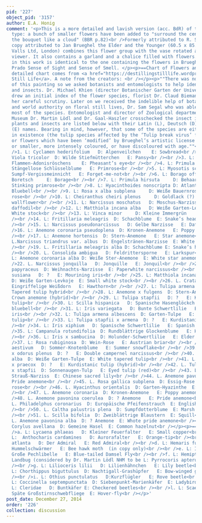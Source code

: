 ```yaml
---
pid: '227'
object_pid: '3157'
author: E.A. Honig
comment: '<p>This is a more detailed and lavish version (acc. BdR) of the Madrid/Hague
  type: a bunch of smaller flowers have been added to "surround the central part of
  the bouquet like a cloud" (BBR p.82)<br />Formerly attributed to R. Savery<br />A
  copy attributed to Jan Brueghel the Elder and the Younger (60.5 x 85.6 cm, Rafael
  Valls Ltd, London) combines this flower group with the vase rotated away from the
  viewer. It also contains a garland and a chalice filled with flowers.<br />The vase
  in this work is identical to the one containing the flowers in Brueghel and Rubens''s
  Prado Sense of Sight and Sense of Smell. </p><p>==Chart of Flowers and Insects==</p><p>This
  detailed chart comes from <a href="https://destillingstilllife.wordpress.com/index/">De-Stilling
  Still Life</a>. A note from the creators: <br /></p><p>""There was no existing inventory
  of this painting so we asked botanists and entomologists to help identify the plants
  and insects. Dr. Michael Khien (director Botanischer Garten der Universität Wien)
  drew an initial index of the flower species, florist Dr. Claud Biemans also gave
  her careful scrutiny. Later on we received the indelible help of botanist, art historian
  and world authority on floral still lives, Dr. Sam Segal who was able to determine
  most of the species. Entomologist and director of Zoological department of the Naturhistorisches
  Museum Dr. Martin Lödl and Dr. Gaal-Haszler crosschecked the insect inventory.The
  plants and insects are listed below with their Latin (L), Deutsch (D) and English
  (E) names. Bearing in mind, however, that some of the species are either no longer
  in existence (the tulip species affected by the ‘Tulip break virus’ for instance)
  or flowers which have been ‘modified’ by Brueghel’s artistic license to be bigger
  or smaller, more intensely coloured, or have discoloured with age.""<br /></p><p>===Flowers===<br
  />1. L: Cyclamen hederifolium   D: Alpenveilchen    E: Sowbread<br /><br />2. L:
  Viola tricolor  D: Wilde Stiefmütterchen   E: Pansy<br /><br />3. L: Adonis flammea  D:
  Flammen-Adonisröschens    E: Pheasant’s eye<br /><br />4. L: Primula vulgaris alba     D:
  Stängellose Schlüsselblume   E: Primrose<br /><br />5. L: Myosotis scorpioides     D:
  Sumpf-Vergissmeinnicht   E: Forget-me-not<br /><br />6. L: Borago officinalis     D:
  Boretsch     E: Borage<br /><br />7. L: Primula hirsuta     D: Behaarte Primel   E:
  Stinking primrose<br /><br />8. L: Hyacinthoides nonscripta D: Atlantische Hasenglöckchen  E:
  Bluebell<br /><br />9. L: Rosa x alba subplena     D: Weiße Bauernrose    E: White
  rose<br /><br />10. L: Cheiranthus cheiri plenus     D: Goldlack (?)   E: Double
  wallflower<br /><br />11. L: Narcissus moschatus   D: Moschus-Narzisse   E: Musk
  daffodil<br /><br />12. L: Matthiola incana alba   D: Weiße Garten-Levkoje   E:
  White stock<br /><br />13. L: Vinca minor     D: Kleine Immergrün     E: Periwinkle<br
  /><br />14. L: Fritillaria meleagris  D: Schachblume  E: Snake’s head fritillary<br
  /><br />15. L: Narcissus pseudonarcissus   D: Gelbe Narzisse   E: Daffodil<br /><br
  />16. L: Anemone coronaria pseudoplena  D: Kronen-Anemone   E: Poppy anemone<br
  /><br />17. L: Anemone hortensis  D: Stern-Anemone   E: Star anemone<br /><br />18.
  L.Narcissus triandrus var. albus  D: Engelstränen-Narzisse  E: White angel’s tears<br
  /><br />19. L. Fritillaria meleagris alba D: Schachblume E: Snake’s head fritillary<br
  /><br />20. L. Consolida ambigua   D: Feldrittersporne   E: Larkspur<br /><br />21.
  L: Anemone coronaria alba D: Weiße Ster-Anemone  E: White star anemone<br /><br
  />22. L. Narcissus jonquilla   D: Jonquille   E: Jonquil<br /><br />23. L. Narcissus
  papyraceus  D: Weihnachts-Narzisse  E: Paperwhite narcissus<br /><br />24. L. Iris
  susiana   D: ?   E: Mourining iris<br /><br />25. L: Matthiola incana parva alba
  D: Weiße Garten-Levkoje  E: Small white stock<br /><br />26. L. Crataegus monogyna  D:
  Eingriffelige Weißdorn   E: Hawthorn<br /><br />27. L: Tulipa armena x t. praecox  D:Garten-Tulpe   E:
  Tapered tulip hybrid<br /><br />28. L: Anemone x fulgens  D: Stern-Anemone (Hybride)   E:
  Crown anemone (hybrid)<br /><br />29. L: Tulipa stapfii   D: ?   E: Kurdistanic
  tulip<br /><br />30. L: Scilla hispanica   D: Spanische Hasenglöckch   E: Spanish
  bluebell<br /><br />31. L: Iris variegata   D: Bunte Schwertlilie   E: Variegated
  iris<br /><br />32. L: Tulipa armena albescens  D: Garten-Tulpe   E: White tapered
  tulip<br /><br />33. L: Tulipa stapfii x armena  D: ?   E: Kurdistanic tulip (hybrid)<br
  /><br />34. L: Iris xiphium   D: Spanische Schwertlilie   E: Spanish iris<br /><br
  />35. L: Campanula rotundifolia  D: Rundblättrige Glockenblume   E: Harebell<br
  /><br />36. L: Iris x sambucina  D: Holunder-Schwertlilie   E: Elder iris<br /><br
  />37. L: Rosa rubiginosa  D: Wein-Rose   E: Austrian briar<br /><br />38. L: Leucojum
  aestivum   D: Sommer-Knotenblume   E: Summer snowflake<br /><br />39. L: Narcissus
  x odorus plenus  D: ?   E: Double campernel narcissus<br /><br />40. L. Tulipa armena
  alba  D: Weiße Garten-Tulpe  E: White tapered tulip<br /><br />41. L. Tulipa stapfii
  x praecox  D: ?   E: Kurdistanic tulip (hybrid)<br /><br />42. L. Tulipa agenensis
  x stapfii  D: Sonnenaugen-Tulp   E: Eyed tulip (red)<br /><br />43. L. Tazetta narcissus  D:
  Strauß-Narziss  E: Chinese sacred lily<br /><br />44. L. Anemone pavonina  D: ?  E:
  Pride anemone<br /><br />45. L. Rosa gallica subplena  D: Essig-Rose  E: French
  rose<br /><br />46. L. Hyacinthus orientalis  D: Garten-Hyazinthe  E: Hyacinth<br
  /><br />47. L. Anemone coronaria  D: Kronen-Anemone   E: Poppy anemone<br /><br
  />48. L. Anemone pavonina coerulea  D: ? Anemone   E: Pride anemone<br /><br />49.
  L. Philadelphus coronarius  D: Europäische Pfeifenstrauch  E: English dogwood<br
  /><br />50. L. Caltha palustris plena  D: Sumpfdotterblume  E: Marsh marigold<br
  /><br />51. L. Scilla bifolia  D: Zweiblättrige Blaustern  E: Squill<br /><br />52.
  L. Anemone pavonina alba  D: ? Anemone  E: Whote pride anemone<br /><br />53. L.
  Corylus avellana  D: Gemeine Hasel  E: Common hazelnut<br /></p><p>===Insects===<br
  />a. L: Lycaena phlaeas   D: Kleiner Feuerfalter   E: Small copper<br /><br />b.
  L:  Anthocharis cardamines   D: Aurorafalter   E: Orange-tip<br /><br />c. L: Vanessa
  atlanta   D: Der Admiral   E: Red Admiral<br /><br />d. L: Hemaris fuciformis  D:
  Hummelschwärmer   E: Bee hawk moth  (in copy only)<br /><br />e. L: Ischnura elegans   D:
  Große Pechlibelle   E: Blue-tailed Damsel Fly<br /><br />f. L: Hemiptera   D: Schnabelkerfe   E:
  Landbug (considered by Dr. Martin Lödl NHM to be L: Pyrrocoris apterus E: Firebug)<br
  /><br />g. L: Lilioceris lilii   D: Lilienhähnchen   E: Lily beetle<br /><br />h.
  L: Chorthippus biguttulus  D: Nachtigall-Grashüpfer   E: Bow-winged grasshopper<br
  /><br />i. L: Othius punctulatus   D:Kurzflügler   E: Rove beetle<br /><br />j.
  L: Coccinella septempunctata  D: Siebenpunkt-Marienkäfer  E: Ladybird<br /><br />k.
  L: Cleridae   D: Buntkäfer E: Checkered beetles<br /><br />l. L: Scaeva pyrastri  D:
  Späte Großstirnschwebfliege  E: Hover-fly<br /></p>'
post_date: December 27, 2014
order: '226'
collection: discussion
---
```

